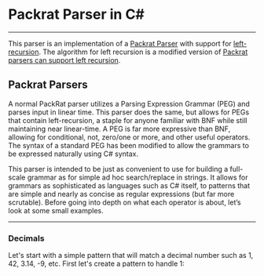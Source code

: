 # Packrat Parser in C#
---
This parser is an implementation of a [Packrat Parser](http://en.wikipedia.org/wiki/Parsing_expression_grammar) with support for
[left-recursion](http://en.wikipedia.org/wiki/Left_recursion). The algorithm for left recursion is a modified version of
[Packrat parsers can support left recursion](http://dl.acm.org/citation.cfm?id=1328408.1328424). 

## Packrat Parsers

A normal PackRat parser utilizes a Parsing Expression Grammar (PEG) and parses input in linear time.  This parser does the same, 
but allows for PEGs that contain left-recursion, a staple for anyone familiar with BNF while still maintaining near linear-time.
A PEG is far more expressive than BNF, allowing for conditional, not, zero/one or more, and other useful operators.  The syntax 
of a standard PEG has been modified to allow the grammars to be expressed naturally using C# syntax.

This parser is intended to be just as convenient to use for building a full-scale grammar as for simple ad hoc search/replace in 
strings.  It allows for grammars as sophisticated as languages such as C# itself, to patterns that are simple and nearly as 
concise as regular expressions (but far more scrutable). Before going into depth on what each operator is about, let’s look at 
some small examples.

---

### Decimals

Let's start with a simple pattern that will match a decimal number such as 1, 42, 3.14, -9, etc. First let's create a pattern to handle 1:
